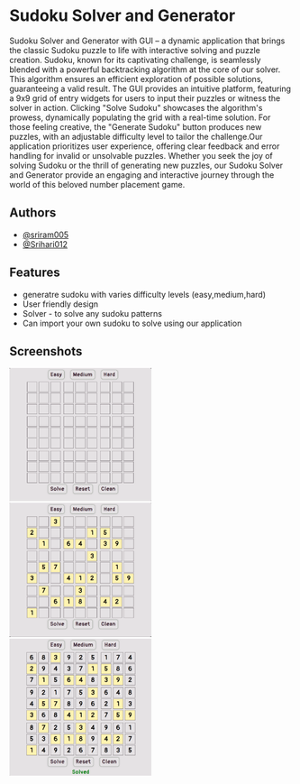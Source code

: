 
# Sudoku Solver and Generator

Sudoku Solver and Generator with GUI – a dynamic application that brings the classic Sudoku puzzle to life with interactive solving and puzzle creation. Sudoku, known for its captivating challenge, is seamlessly blended with a powerful backtracking algorithm at the core of our solver. This algorithm ensures an efficient exploration of possible solutions, guaranteeing a valid result. The GUI provides an intuitive platform, featuring a 9x9 grid of entry widgets for users to input their puzzles or witness the solver in action. Clicking "Solve Sudoku" showcases the algorithm's prowess, dynamically populating the grid with a real-time solution. For those feeling creative, the "Generate Sudoku" button produces new puzzles, with an adjustable difficulty level to tailor the challenge.Our application prioritizes user experience, offering clear feedback and error handling for invalid or unsolvable puzzles. Whether you seek the joy of solving Sudoku or the thrill of generating new puzzles, our Sudoku Solver and Generator provide an engaging and interactive journey through the world of this beloved number placement game.



## Authors

- [@sriram005](https://www.github.com/sriram005)
- [@Srihari012](https://github.com/Srihari012)


## Features

- generatre sudoku with varies difficulty levels (easy,medium,hard)
- User friendly design
- Solver - to solve any sudoku patterns
- Can import your own sudoku to solve using our application


## Screenshots

<img src="/Screenshots/empty-puzzle.png" width="50%" height="50%"/> 
<img src="/Screenshots/generated-puzzle.png" width="50%" height="50%"/>
<img src="/Screenshots/solved-puzzle.png" width="50%" height="50%"/>
